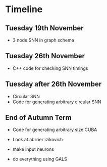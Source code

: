 # Timeline

## Tuesday 19th November

* 3 node SNN in graph schema

## Tuesday 26th November

* C++ code for checking SNN timings

## Tuesday after 26th November

* Circular SNN
* Code for generating arbitrary circular SNN

## End of Autumn Term

* Code for generating arbitrary size CUBA


* Look at abrrier izikovich
* make input neurons
* do everything using GALS